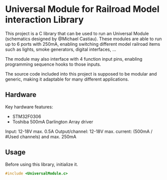 
# Universal Module for Railroad Model interaction Library

This project is a C library that can be used to run an Universal Module (schematics designed by @Michael Castiau).
These modules are able to run up to 6 ports with 250mA, enabling switching different model railroad items such as lights, smoke generators,
digital interfaces, ...

The module may also interface with 4 function input pins, enabling programming sequence hooks to those inputs. 

The source code included into this project is supposed to be modular and generic, making it adaptable for many different applications.

## Hardware

Key hardware features:
- STM32F0306
- Toshiba 500mA Darlington Array driver

Input: 12-18V max. 0.5A
Output/channel: 12-18V max. current: (500mA / #Used channels) and max. 250mA

## Usage

Before using this library, initialize it.

````c
#include <UniversalModule.c> 
````